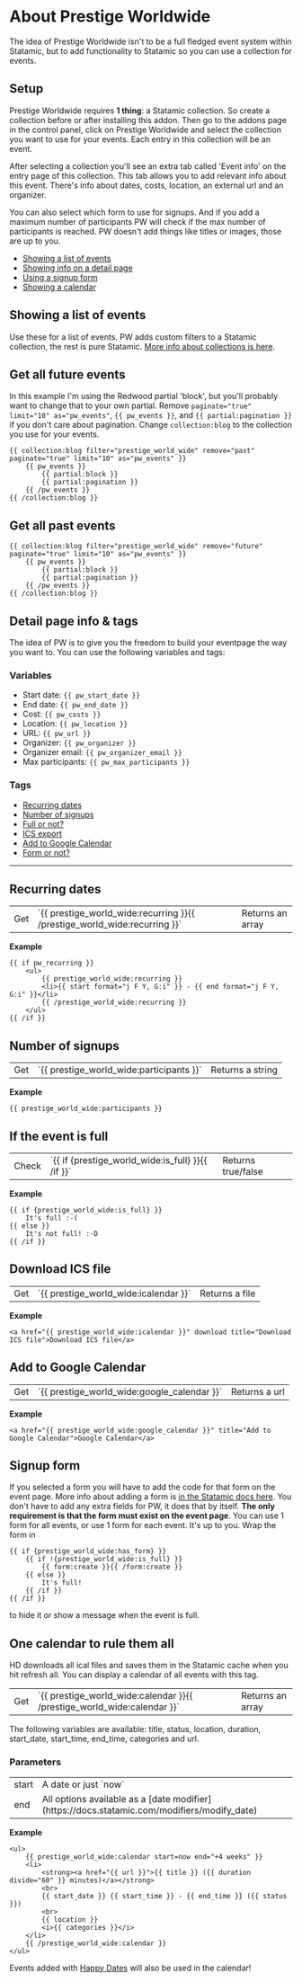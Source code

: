 # About Prestige Worldwide
The idea of Prestige Worldwide isn't to be a full fledged event system within Statamic, but to add functionality to Statamic so you can use a collection for events.

## Setup
Prestige Worldwide requires __1 thing__: a Statamic collection. So create a collection before or after installing this addon. Then go to the addons page in the control panel, click on Prestige Worldwide and select the collection you want to use for your events. Each entry in this collection will be an event.

After selecting a collection you'll see an extra tab called 'Event info' on the entry page of this collection. This tab allows you to add relevant info about this event. There's info about dates, costs, location, an external url and an organizer.


You can also select which form to use for signups. And if you add a maximum number of participants PW will check if the max number of participants is reached. PW doesn't add things like titles or images, those are up to you.

* [Showing a list of events](#list)
* [Showing info on a detail page](#detail)
* [Using a signup form](#form)
* [Showing a calendar](#calendar)

## Showing a list of events <a id="list"></a>
Use these for a list of events. PW adds custom filters to a Statamic collection, the rest is pure Statamic. [More info about collections is here](https://docs.statamic.com/tags/collection).

## Get all future events <a id="future"></a>
In this example I'm using the Redwood partial 'block', but you'll probably want to change that to your own partial. Remove `paginate="true" limit="10" as="pw_events"`, `{{ pw_events }}`, and `{{ partial:pagination }}` if you don't care about pagination. Change `collection:blog` to the collection you use for your events.

    {{ collection:blog filter="prestige_world_wide" remove="past" paginate="true" limit="10" as="pw_events" }}
        {{ pw_events }}
            {{ partial:block }}
            {{ partial:pagination }}
        {{ /pw_events }}
    {{ /collection:blog }}

## Get all past events <a id="past"></a>
    {{ collection:blog filter="prestige_world_wide" remove="future" paginate="true" limit="10" as="pw_events" }}
        {{ pw_events }}
            {{ partial:block }}
            {{ partial:pagination }}
        {{ /pw_events }}
    {{ /collection:blog }}

## Detail page info & tags <a id="detail"></a>
The idea of PW is to give you the freedom to build your eventpage the way you want to. You can use the following variables and tags:

### Variables
* Start date: `{{ pw_start_date }}`
* End date: `{{ pw_end_date }}`
* Cost: `{{ pw_costs }}`
* Location: `{{ pw_location }}`
* URL: `{{ pw_url }}`
* Organizer: `{{ pw_organizer }}`
* Organizer email: `{{ pw_organizer_email }}`
* Max participants: `{{ pw_max_participants }}`

### Tags
* [Recurring dates](#recurring)
* [Number of signups](#participants)
* [Full or not?](#full)
* [ICS export](#ics)
* [Add to Google Calendar](#gcal)
* [Form or not?](#form)

***

## Recurring dates <a id="recurring"></a>
<table>
    <tbody>
        <tr>
            <td>Get</td>
            <td>`{{ prestige_world_wide:recurring }}{{ /prestige_world_wide:recurring }}`</td>
            <td>Returns an array</td>
        </tr>
    </tbody>
</table>

**Example**   

    {{ if pw_recurring }}
        <ul>
            {{ prestige_world_wide:recurring }}
            <li>{{ start format="j F Y, G:i" }} - {{ end format="j F Y, G:i" }}</li>
            {{ /prestige_world_wide:recurring }}
        </ul>
    {{ /if }}

## Number of signups <a id="participants"></a>
<table>
    <tbody>
        <tr>
            <td>Get</td>
            <td>`{{ prestige_world_wide:participants }}`</td>
            <td>Returns a string</td>
        </tr>
    </tbody>
</table>

**Example**   

    {{ prestige_world_wide:participants }}

## If the event is full <a id="full"></a>
<table>
    <tbody>
        <tr>
            <td>Check</td>
            <td>`{{ if {prestige_world_wide:is_full} }}{{ /if }}`</td>
            <td>Returns true/false</td>
        </tr>
    </tbody>
</table>

**Example**   

    {{ if {prestige_world_wide:is_full} }}
        It's full :-(
    {{ else }}
        It's not full! :-D
    {{ /if }}

## Download ICS file <a id="ics"></a>
<table>
    <tbody>
        <tr>
            <td>Get</td>
            <td>`{{ prestige_world_wide:icalendar }}`</td>
            <td>Returns a file</td>
        </tr>
    </tbody>
</table>

**Example**   

    <a href="{{ prestige_world_wide:icalendar }}" download title="Download ICS file">Download ICS file</a>

## Add to Google Calendar <a id="gcal"></a>
<table>
    <tbody>
        <tr>
            <td>Get</td>
            <td>`{{ prestige_world_wide:google_calendar }}`</td>
            <td>Returns a url</td>
        </tr>
    </tbody>
</table>

**Example**   

    <a href="{{ prestige_world_wide:google_calendar }}" title="Add to Google Calendar">Google Calendar</a>

## Signup form <a id="form"></a>
If you selected a form you will have to add the code for that form on the event page. More info about adding a form is [in the Statamic docs here](https://docs.statamic.com/forms#main). You don't have to add any extra fields for PW, it does that by itself. __The only requirement is that the form must exist on the event page__. You can use 1 form for all events, or use 1 form for each event. It's up to you. Wrap the form in

    {{ if {prestige_world_wide:has_form} }}
        {{ if !{prestige_world_wide:is_full} }}
            {{ form:create }}{{ /form:create }}
        {{ else }}
            It's full!
        {{ /if }}
    {{ /if }}

to hide it or show a message when the event is full.

## One calendar to rule them all <a id="calendar"></a>
HD downloads all ical files and saves them in the Statamic cache when you hit refresh all. You can display a calendar of all events with this tag.
<table>
    <tbody>
        <tr>
            <td>Get</td>
            <td>`{{ prestige_world_wide:calendar }}{{ /prestige_world_wide:calendar }}`</td>
            <td>Returns an array</td>
        </tr>
    </tbody>
</table>
The following variables are available: title, status, location, duration, start_date, start_time, end_time, categories and url.

### Parameters

<table>
<tbody>
<tr>
<td>start</td>
<td>A date or just `now`</td>
</tr>
<tr>
<td>end</td>
<td>All options available as a [date modifier](https://docs.statamic.com/modifiers/modify_date)</td>
</tr>
</tbody>
</table>

**Example**   

    <ul>
        {{ prestige_world_wide:calendar start=now end="+4 weeks" }}
        <li>
            <strong><a href="{{ url }}">{{ title }} ({{ duration divide="60" }} minutes)</a></strong>
            <br>
            {{ start_date }} {{ start_time }} - {{ end_time }} ({{ status }})
            <br>
            {{ location }}
            <i>{{ categories }}</i>
        </li>
        {{ /prestige_world_wide:calendar }}
    </ul>

Events added with [Happy Dates](https://statamic.com/marketplace/addons/prestige-worldwide) will also be used in the calendar!
